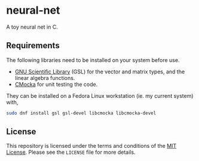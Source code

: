 # neural-net

A toy neural net in C.

## Requirements

The following libraries need to be installed on your system before use.

* [GNU Scientific Library][gsl] (GSL) for the vector and matrix types, and the
  linear algebra functions.
* [CMocka][cmocka] for unit testing the code.

They can be installed on a Fedora Linux workstation (ie. my current system) with,

```bash
sudo dnf install gsl gsl-devel libcmocka libcmocka-devel
```

## License

This repository is licensed under the terms and conditions of the
[MIT License][mit_license]. Please see the `LICENSE` file for more details.

[cmocka]: https://cmocka.org/ "CMocka"
[gsl]: https://www.gnu.org/software/gsl/ "GNU Scientific Library"
[mit_license]: http://opensource.org/licenses/mit-license.php "MIT License"
